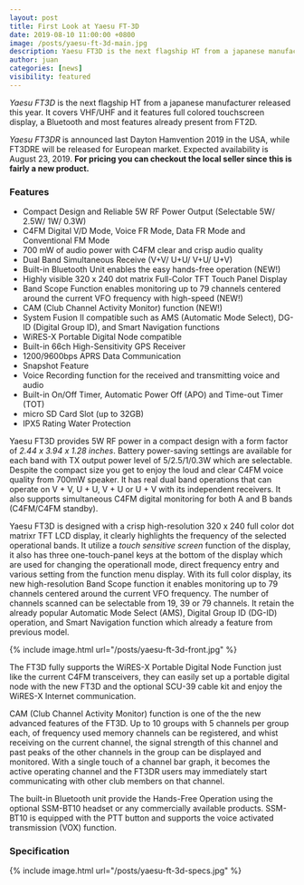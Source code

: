 ```yaml
---
layout: post
title: First Look at Yaesu FT-3D
date: 2019-08-10 11:00:00 +0800
image: /posts/yaesu-ft-3d-main.jpg
description: Yaesu FT3D is the next flagship HT from a japanese manufacturer released this year.
author: juan
categories: [news]
visibility: featured
---
```


*Yaesu FT3D* is the next flagship HT from a japanese manufacturer released this year. It covers VHF/UHF and it features full colored touchscreen display, a Bluetooth and most features already present from FT2D.

*Yaesu FT3DR* is announced last Dayton Hamvention 2019 in the USA, while FT3DRE will be released for European market. Expected availability is August 23, 2019. **For pricing you can checkout the local seller since this is fairly a new product.**

### Features

- Compact Design and Reliable 5W RF Power Output (Selectable 5W/ 2.5W/ 1W/ 0.3W)
- C4FM Digital V/D Mode, Voice FR Mode, Data FR Mode and Conventional FM Mode
- 700 mW of audio power with C4FM clear and crisp audio quality
- Dual Band Simultaneous Receive (V+V/ U+U/ V+U/ U+V)
- Built-in Bluetooth Unit enables the easy hands-free operation (NEW!)
- Highly visible 320 x 240 dot matrix Full-Color TFT Touch Panel Display
- Band Scope Function enables monitoring up to 79 channels centered around the current VFO frequency with high-speed (NEW!)
- CAM (Club Channel Activity Monitor) function (NEW!)
- System Fusion II compatible such as AMS (Automatic Mode Select), DG-ID (Digital Group ID), and Smart Navigation functions
- WiRES-X Portable Digital Node compatible
- Built-in 66ch High-Sensitivity GPS Receiver
- 1200/9600bps APRS Data Communication
- Snapshot Feature
- Voice Recording function for the received and transmitting voice and audio
- Built-in On/Off Timer, Automatic Power Off (APO) and Time-out Timer (TOT)
- micro SD Card Slot (up to 32GB)
- IPX5 Rating Water Protection


Yaesu FT3D provides 5W RF power in a compact design with a form factor of *2.44 x 3.94 x 1.28 inches*. Battery power-saving settings are available for each band with TX output power level  of 5/2.5/1/0.3W which are selectable. Despite the compact size you get to enjoy the loud and clear C4FM voice quality from 700mW speaker. It has real dual band operations  that can operate on V + V, U + U, V + U or U + V with its independent receivers. It also supports simultaneous C4FM digital monitoring for both A and B bands (C4FM/C4FM standby). 

Yaesu FT3D is designed with a crisp high-resolution 320 x 240 full color dot matrixr TFT LCD display, it clearly highlights the frequency of the selected operational bands. It utilize a *touch sensitive screen* function of the display, it also has three one-touch-panel keys at the bottom of the display which are used for changing the operationall mode, direct frequency entry and various setting from the function menu display. With its full color display, its new high-resolution Band Scope function it  enables monitoring up to 79 channels centered around the current VFO frequency. The number of channels scanned can be selectable from 19, 39 or 79 channels. It retain the already popular Automatic Mode Select (AMS), Digital Group ID (DG-ID) operation, and Smart Navigation function which already a feature from previous model.

{% include image.html url="/posts/yaesu-ft-3d-front.jpg" %}

The FT3D fully supports the WiRES-X Portable Digital Node Function just like the current C4FM transceivers, they can easily set up a portable digital node with the new FT3D and the optional SCU-39 cable kit and enjoy the WiRES-X Internet communication.

CAM (Club Channel Activity Monitor) function is one of the the new advanced features of the FT3D. Up to 10 groups with 5 channels per group each, of frequency used memory channels can be registered, and whist receiving on the current channel, the signal strength of this channel and past peaks of the other channels in the group can be displayed and monitored. With a single touch of a channel bar graph, it becomes the active operating channel and the FT3DR users may immediately start communicating with other club members on that channel.

The built-in Bluetooth unit provide the Hands-Free Operation using the optional SSM-BT10 headset or any commercially available products. SSM-BT10 is equipped with the PTT button and supports the voice activated transmission (VOX) function.

### Specification

{% include image.html url="/posts/yaesu-ft-3d-specs.jpg" %}